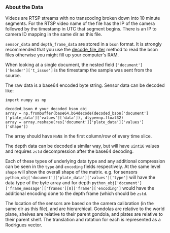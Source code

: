 ### About the Data

Videos are RTSP streams with no transcoding broken down into 10 minute segments.
For the RTSP video name of the file has the IP of the camera followed by the timestamp in UTC
that segment begins. There is an IP to camera ID mapping in the same dir as this file.

`sensor_data` and `depth_frame_data` are stored in a `bson` format. It is strongly recommended
that you use the [decode_file_iter](https://api.mongodb.com/python/3.4.0/api/bson/index.html#bson.decode_file_iter)
method to read the bson files otherwise you might fill up your computer's RAM.

When looking at a single document, the nested field `['document']['header']['t_issue']` is the
timestamp the sample was sent from the source.

The raw data is a base64 encoded byte string. Sensor data can be decoded like:

```
import numpy as np

decoded_bson # your decoded bson obj
array = np.frombuffer(base64.b64decode(decoded_bson['document']['plate_data']['values']['data']), dtype=np.float32)
array = array.reshape(res['document']['plate_data']['values']['shape'])
```

The array should have `NaN`s in the first column/row of every time slice.

The depth data can be decoded a similar way, but will have `uint16` values and requires `zstd`
decompression after the base64 decoding.

Each of these types of underlying data type and any additional compression can be seen in the
`type` and `encoding` fields respectively. At the same level `shape` will show the overall shape
of the matrix. e.g. for sensors `python_obj['document']['plate_data']['values']['type']` will have
the data type of the byte array and for depth
`python_obj['document']['frame_message']['frames'][0]['frame']['encoding']` would have the additional
encoding done to the depth frame (which should be `zstd`.

The location of the sensors are based on the camera calibration (in the same dir as this file),
and are hierarchical. Gondolas are relative to the world plane, shelves are relative to their
parent gondola, and plates are relative to their parent shelf. The translation and rotation for
each is represented as a Rodrigues vector.
